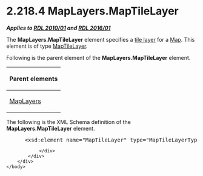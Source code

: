 <html dir="LTR" xmlns:mshelp="http://msdn.microsoft.com/mshelp" xmlns:ddue="http://ddue.schemas.microsoft.com/authoring/2003/5" xmlns:xlink="http://www.w3.org/1999/xlink" xmlns:tool="http://www.microsoft.com/tooltip">
    <head>
        <meta http-equiv="Content-Type" content="text/html; CHARSET=utf-8"></meta>
        <meta name="save" content="history"></meta>
        <title>2.218.4 MapLayers.MapTileLayer</title>
        <xml>
            <mshelp:toctitle title="2.218.4 MapLayers.MapTileLayer"></mshelp:toctitle>
            <mshelp:rltitle title="[MS-RDL]: MapLayers.MapTileLayer"></mshelp:rltitle>
            <mshelp:keyword index="A" term="07087980-11e2-4319-94f9-1315530191dc"></mshelp:keyword>
            <mshelp:attr name="DCSext.ContentType" value="open specification"></mshelp:attr>
            <mshelp:attr name="AssetID" value="07087980-11e2-4319-94f9-1315530191dc"></mshelp:attr>
            <mshelp:attr name="TopicType" value="kbRef"></mshelp:attr>
            <mshelp:attr name="DCSext.Title" value="[MS-RDL]: MapLayers.MapTileLayer" />
        </xml>
    </head>
    <body>
        <div id="header">
            <h1 class="heading">2.218.4 MapLayers.MapTileLayer</h1>
        </div>
        <div id="mainSection">
            <div id="mainBody">
                <div id="allHistory" class="saveHistory"></div>
                <div id="sectionSection0" class="section" name="collapseableSection">
                    

<p><b><i>Applies to </i></b><a href="3428e690-a348-4ec7-8a6a-8efb42d2cdee.html"><b><i>RDL 2010/01</i></b></a><b><i>
and </i></b><a href="52ce3983-2bfc-4e72-9359-42aaf5fe4509.html"><b><i>RDL 2016/01</i></b></a></p>

<p>The <b>MapLayers.MapTileLayer</b> element specifies a <a href="b2482b3f-74ab-4ca8-a9e5-c07955011743.html#gt_c401b81f-dc10-4ccf-a39f-7b9e4b4a8a55">tile layer</a> for a <a href="fd166dd8-6772-4507-b3f6-50a2b7cfd6ac.html">Map</a>. This element is of
type <a href="32cf17dc-a986-43fd-b7ce-8cb2429e565f.html">MapTileLayer</a>.</p>

<p>Following is the parent element of the <b>MapLayers.MapTileLayer</b>
element.</p>

<table>
 <thead>
  <tr>
   <th>
   <p>Parent elements</p>
   </th>
  </tr>
 </thead>
 <tr>
  <td>
  <p><a href="6e3c29b0-8940-48ac-a950-d3db026f8e08.html">MapLayers</a></p>
  </td>
 </tr>
</table>

<p>The following is the XML Schema definition of the <b>MapLayers.MapTileLayer</b>
element.           </p>

<dl>
<dd>
<div><pre> &lt;xsd:element name=&quot;MapTileLayer&quot; type=&quot;MapTileLayerType&quot; /&gt;
</pre></div>
</dd></dl>


                </div>
            </div>
        </div>
    </body>
</html>